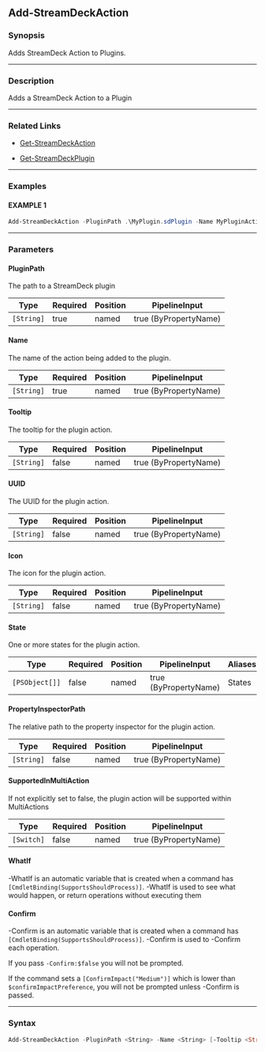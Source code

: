 Add-StreamDeckAction
--------------------




### Synopsis
Adds StreamDeck Action to Plugins.



---


### Description

Adds a StreamDeck Action to a Plugin



---


### Related Links
* [Get-StreamDeckAction](Get-StreamDeckAction.md)



* [Get-StreamDeckPlugin](Get-StreamDeckPlugin.md)





---


### Examples
#### EXAMPLE 1
```PowerShell
Add-StreamDeckAction -PluginPath .\MyPlugin.sdPlugin -Name MyPluginAction -Tooltip "Just the tip" -PropertyInspectorPath .\MyPropertyInspector.html
```



---


### Parameters
#### **PluginPath**

The path to a StreamDeck plugin






|Type      |Required|Position|PipelineInput        |
|----------|--------|--------|---------------------|
|`[String]`|true    |named   |true (ByPropertyName)|



#### **Name**

The name of the action being added to the plugin.






|Type      |Required|Position|PipelineInput        |
|----------|--------|--------|---------------------|
|`[String]`|true    |named   |true (ByPropertyName)|



#### **Tooltip**

The tooltip for the plugin action.






|Type      |Required|Position|PipelineInput        |
|----------|--------|--------|---------------------|
|`[String]`|false   |named   |true (ByPropertyName)|



#### **UUID**

The UUID for the plugin action.






|Type      |Required|Position|PipelineInput        |
|----------|--------|--------|---------------------|
|`[String]`|false   |named   |true (ByPropertyName)|



#### **Icon**

The icon for the plugin action.






|Type      |Required|Position|PipelineInput        |
|----------|--------|--------|---------------------|
|`[String]`|false   |named   |true (ByPropertyName)|



#### **State**

One or more states for the plugin action.






|Type          |Required|Position|PipelineInput        |Aliases|
|--------------|--------|--------|---------------------|-------|
|`[PSObject[]]`|false   |named   |true (ByPropertyName)|States |



#### **PropertyInspectorPath**

The relative path to the property inspector for the plugin action.






|Type      |Required|Position|PipelineInput        |
|----------|--------|--------|---------------------|
|`[String]`|false   |named   |true (ByPropertyName)|



#### **SupportedInMultiAction**

If not explicitly set to false, the plugin action will be supported within MultiActions






|Type      |Required|Position|PipelineInput        |
|----------|--------|--------|---------------------|
|`[Switch]`|false   |named   |true (ByPropertyName)|



#### **WhatIf**
-WhatIf is an automatic variable that is created when a command has ```[CmdletBinding(SupportsShouldProcess)]```.
-WhatIf is used to see what would happen, or return operations without executing them
#### **Confirm**
-Confirm is an automatic variable that is created when a command has ```[CmdletBinding(SupportsShouldProcess)]```.
-Confirm is used to -Confirm each operation.

If you pass ```-Confirm:$false``` you will not be prompted.


If the command sets a ```[ConfirmImpact("Medium")]``` which is lower than ```$confirmImpactPreference```, you will not be prompted unless -Confirm is passed.



---


### Syntax
```PowerShell
Add-StreamDeckAction -PluginPath <String> -Name <String> [-Tooltip <String>] [-UUID <String>] [-Icon <String>] [-State <PSObject[]>] [-PropertyInspectorPath <String>] [-SupportedInMultiAction] [-WhatIf] [-Confirm] [<CommonParameters>]
```
